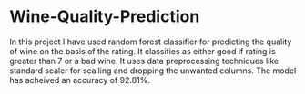 # Wine-Quality-Prediction
In this project I have used random forest classifier for predicting the quality of wine on the basis of the rating. It classifies as either good if rating is greater than 7 or a bad wine. It uses data preprocessing techniques like standard scaler for scalling and dropping the unwanted columns. The model has acheived an accuracy of 92.81%.
